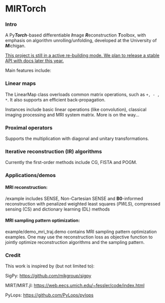 # MIRTorch

### Intro

A Py***Torch***-based differentiable ***I***mage ***R***econstruction ***T***oolbox, with emphasis on algorithm unrolling/unfolding, developed at the University of ***M***ichigan.

<u>This project is still in a active re-building mode. We plan to release a stable API with docs later this year.</u>

Main features include: 

### Linear maps

The LinearMap class overloads common matrix operations, such as `+, - , *`. It also supports an efficient back-propagation.

Instances include basic linear operations (like convolution), classical imaging processing and MRI system matrix. More is on the way...

### Proximal operators

Supports the multiplication with diagonal and unitary transformations.

### Iterative reconstruction (IR) algorithms

Currently the first-order methods include CG, FISTA and POGM.

### Applications/demos

#### MRI reconstruction: 

/example includes SENSE, Non-Cartesian SENSE and **B0**-informed reconstruction with penalized weighted least squares (*PWLS*), compressed sensing (CS) and dictionary learning (DL) methods

#### MRI sampling pattern optimization:

example/demo_mri_traj.demo contains MRI sampling pattern optimization examples. One may use the reconstruction loss as objective function to jointly optimize reconstruction algorithms and the sampling pattern.

### Credit

This work is inspired by (but not limited to):

SigPy: https://github.com/mikgroup/sigpy

MIRT/MIRT.jl: https://web.eecs.umich.edu/~fessler/code/index.html

PyLops: https://github.com/PyLops/pylops